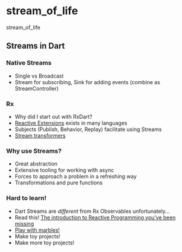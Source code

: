 # stream_of_life

stream_of_life

## Streams in Dart

### Native Streams

- Single vs Broadcast
- Stream for subscribing, Sink for adding events (combine as StreamController)

### Rx

- Why did I start out with RxDart?
- [Reactive Extensions](https://github.com/ReactiveX) exists in many languages
- Subjects (Publish, Behavior, Replay) facilitate using Streams
- [Stream transformers](https://github.com/ReactiveX/rxdart)

### Why use Streams?

- Great abstraction
- Extensive tooling for working with async
- Forces to approach a problem in a refreshing way
- Transformations and pure functions

### Hard to learn!

- Dart Streams are _different_ from Rx Observables unfortunately...
- Read this! [The introduction to Reactive Programming you've been missing](https://gist.github.com/staltz/868e7e9bc2a7b8c1f754)
- [Play with marbles!](https://rxmarbles.com/)
- Make toy projects!
- Make more toy projects!
